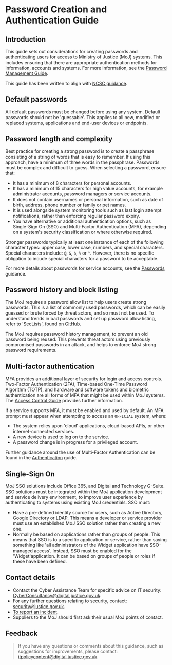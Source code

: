# Password Creation and Authentication Guide

## Introduction

This guide sets out considerations for creating passwords and authenticating users for access to Ministry of Justice \(MoJ\) systems. This includes ensuring that there are appropriate authentication methods for information, accounts and systems. For more information, see the [Password Management Guide](password-management-guide.md).

This guide has been written to align with [NCSC guidance](https://www.ncsc.gov.uk/collection/passwords/updating-your-approach).

## Default passwords

All default passwords must be changed before using any system. Default passwords should not be 'guessable'. This applies to all new, modified or replaced systems, applications and end-user devices or endpoints.

## Password length and complexity

Best practice for creating a strong password is to create a passphrase consisting of a string of words that is easy to remember. If using this approach, have a minimum of three words in the passphrase. Passwords must be complex and difficult to guess. When selecting a password, ensure that:

-   It has a minimum of 8 characters for personal accounts.
-   It has a minimum of 15 characters for high value accounts, for example administrator accounts, password managers or service accounts.
-   It does not contain usernames or personal information, such as date of birth, address, phone number or family or pet names.
-   It is used alongside system monitoring tools such as last login attempt notifications, rather than enforcing regular password expiry.
-   You have alternative or additional authentication options, such as Single-Sign On \(SSO\) and Multi-Factor Authentication \(MFA\), depending on a system's security classification or where otherwise required.

Stronger passwords typically at least one instance of each of the following character types: upper case, lower case, numbers, and special characters. Special characters include: `@`, `&`, `$`, `%` or `^`. However, there is no specific obligation to incude special characters for a password to be acceptable.

For more details about passwords for service accounts, see the [Passwords](passwords.md) guidance.

## Password history and block listing

The MoJ requires a password allow list to help users create strong passwords. This is a list of commonly used passwords, which can be easily guessed or brute forced by threat actors, and so must not be used. To understand trends in bad passwords and set up password allow listing, refer to 'SecLists', found on [GitHub](https://github.com/danielmiessler/SecLists/tree/master/Passwords).

The MoJ requires password history management, to prevent an old password being reused. This prevents threat actors using previously compromised passwords in an attack, and helps to enforce MoJ strong password requirements.

## Multi-factor authentication

MFA provides an additional layer of security for login and access controls. Two-Factor Authentication \(2FA\), Time-based One-Time Password Algorithm \(TOTP\), and hardware and software tokens and biometric authentication are all forms of MFA that might be used within MoJ systems. The [Access Control Guide](access-control-guide.md) provides further information.

If a service supports MFA, it must be enabled and used by default. An MFA prompt must appear when attempting to access an `OFFICIAL` system, where:

-   The system relies upon 'cloud' applications, cloud-based APIs, or other internet-connected services.
-   A new device is used to log on to the service.
-   A password change is in progress for a privileged account.

Further guidance around the use of Multi-Factor Authentication can be found in the [Authentication](authentication.md) guide.

## Single-Sign On

MoJ SSO solutions include Office 365, and Digital and Technology G-Suite. SSO solutions must be integrated within the MoJ application development and service delivery environment, to improve user experience by authenticating to systems using existing MoJ credentials. SSO must:

-   Have a pre-defined identity source for users, such as Active Directory, Google Directory or LDAP. This means a developer or service provider must use an established MoJ SSO solution rather than creating a new one.
-   Normally be based on applications rather than groups of people. This means that SSO is to a specific application or service, rather than saying something like 'all administrators of the Widget application have SSO-managed access'. Instead, SSO must be enabled for the 'Widget'application. It can be based on groups of people or roles if these have been defined.

## Contact details

-   Contact the Cyber Assistance Team for specific advice on IT security: [CyberConsultancy@digital.justice.gov.uk](mailto:CyberConsultancy@digital.justice.gov.uk).
-   For any further questions relating to security, contact: [security@justice.gov.uk](mailto:security@justice.gov.uk).
-   [To report an incident](reporting-an-incident.md).
-   Suppliers to the MoJ should first ask their usual MoJ points of contact.

## Feedback

> If you have any questions or comments about this guidance, such as suggestions for improvements, please contact: [itpolicycontent@digital.justice.gov.uk](mailto:itpolicycontent@digital.justice.gov.uk).

